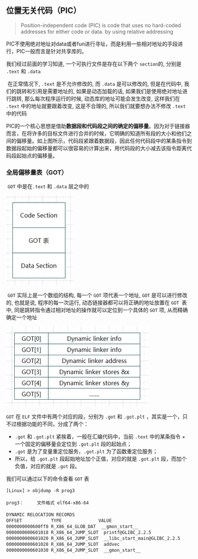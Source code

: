 ## 位置无关代码（PIC）

> Position-independent code (PIC) is code that uses no hard-coded addresses for either code or data. by using relative addressing

PIC不使用绝对地址对data或者fun进行寻址，而是利用一些相对地址的手段进行，PIC一般而言是针对共享库的。

我们经过前面的学习知道, 一个可执行文件是存在以下两个 `section`的, 分别是 `.text` 和 `.data`

​		在正常情况下, `.text` 是不允许修改的, 而 `.data` 是可以修改的, 但是在代码中, 我们的跳转和引用是需要地址的, 如果是动态加载的话, 如果我们是使用绝对地址进行跳转, 那么每次程序运行的时候, 动态库的地址可能会发生改变, 这样我们在 `.text` 中的地址就要跟着改变, 这是不合理的, 所以我们就要想办法不修改 `.text` 中的代码

​		PIC的一个核心思想是借助**数据段和代码段之间的确定的偏移量**。因为对于链接器而言，在将许多的目标文件进行合并的时候，它明确的知道所有段的大小和他们之间的偏移量。如上图所示，代码段紧跟着数据段，因此任何代码段中的某条指令到数据段起始的偏移量都可以很容易的计算出来，用代码段的大小减去该指令距离代码段起始点的偏移量。



### 全局偏移量表（GOT）

​		`GOT` 中是在`.text` 和 `.data` 层之中的

![link-7](img/link-7.png)

​		 `GOT` 实际上是一个数组的结构, 每一个 `GOT` 项代表一个地址, `GOT` 是可以进行修改的, 也就是说, 程序的每一次运行, 动态链接器都可以将正确的地址放置在 `GOT `表中,  同是跳转指令通过相对地址的操作就可以定位到一个具体的 `GOT` 项, 从而精确确定一个地址

<img src="img/link-8.png" alt="link-8"  />

`GOT` 在 `ELF` 文件中有两个对应的段，分别为 `.got` 和 `.got.plt` ，其实是一个，只不过根据功能的不同，分成了两个：

- `.got` 和 `.got.plt` 紧挨着，一般在汇编代码中，当前 `.text` 中的某条指令 $+$ 一个固定的偏移量会定位到 `.got.plt` 段的起始点；
- `.got` 是为了变量重定位服务，`.got.plt` 为了函数重定位服务；
- 所以，给 `.got.plt` 段起始地址加个正值，对应的就是 `.got.plt` 段，而加个负值，对应的就是 `.got` 段。

我们可以通过以下的命令查看 `GOT` 表

```
[Linux] > objdump -R prog3

prog3：     文件格式 elf64-x86-64

DYNAMIC RELOCATION RECORDS
OFFSET           TYPE              VALUE 
0000000000600ff8 R_X86_64_GLOB_DAT  __gmon_start__
0000000000601018 R_X86_64_JUMP_SLOT  printf@GLIBC_2.2.5
0000000000601020 R_X86_64_JUMP_SLOT  __libc_start_main@GLIBC_2.2.5
0000000000601028 R_X86_64_JUMP_SLOT  addvec
0000000000601030 R_X86_64_JUMP_SLOT  __gmon_start__
```

